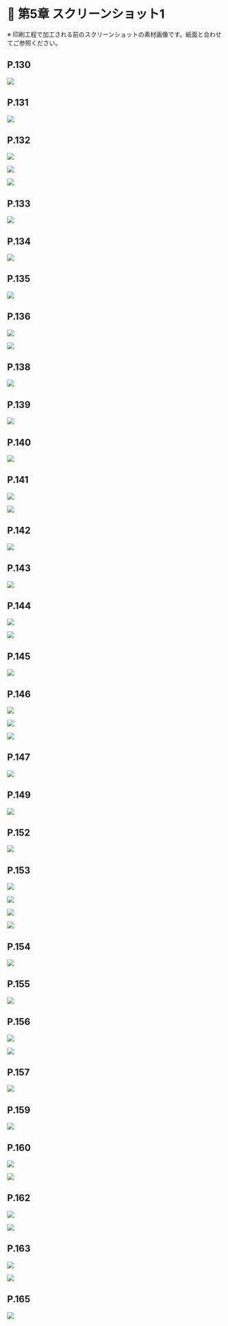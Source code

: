 # 📕 第5章 スクリーンショット1

※ 印刷工程で加工される前のスクリーンショットの素材画像です。紙面と合わせてご参照ください。

## P.130

![](../screenshots/p130.png)

## P.131

![](../screenshots/p131.png)

## P.132

![](../screenshots/p132.png) 

![](../screenshots/p132_2.png) 

![](../screenshots/p132_3.png)

## P.133

![](../screenshots/p133.png)

## P.134

![](../screenshots/p134.png)

## P.135

![](../screenshots/p135.png)

## P.136

![](../screenshots/p136.png)

![](../screenshots/p136_2.png)

## P.138

![](../screenshots/p138.png)

## P.139

![](../screenshots/p139.png)

## P.140 

![](../screenshots/p140.png)

## P.141

![](../screenshots/p141.png) 

![](../screenshots/p141_2.png)

## P.142

![](../screenshots/p142.png)

## P.143

![](../screenshots/p143.png)

## P.144

![](../screenshots/p144.png)

![](../screenshots/p144_2.png)

## P.145

![](../screenshots/p145.png)

## P.146

![](../screenshots/p146.png) 

![](../screenshots/p146_2.png) 

![](../screenshots/p146_3.png)

## P.147

![](../screenshots/p147.png) 

## P.149

![](../screenshots/p149.png) 

## P.152

![](../screenshots/p152.png)

## P.153

![](../screenshots/p153.png) 

![](../screenshots/p153_2.png) 

![](../screenshots/p153_3.png) 

![](../screenshots/p153_4.png)

## P.154

![](../screenshots/p154.png)

## P.155

![](../screenshots/p155.png)

## P.156

![](../screenshots/p156.png)

![](../screenshots/p156_2.png)

## P.157

![](../screenshots/p157.png)

## P.159

![](../screenshots/p159.png)

## P.160

![](../screenshots/p160.png) 

![](../screenshots/p160_2.png)

## P.162

![](../screenshots/p162.png) 

![](../screenshots/p162_2.png)

## P.163

![](../screenshots/p163.png) 

![](../screenshots/p163_2.png)

## P.165

![](../screenshots/p165.png)

